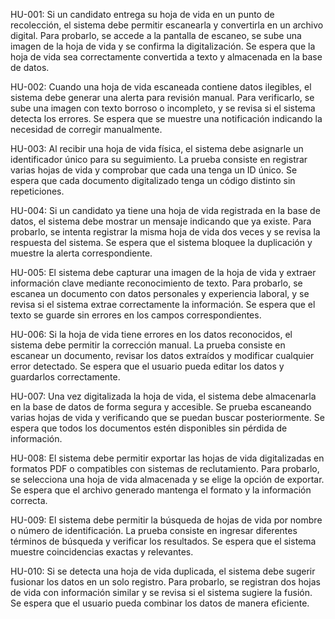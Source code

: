 HU-001: Si un candidato entrega su hoja de vida en un punto de recolección, el sistema debe permitir escanearla y convertirla en un archivo digital. Para probarlo, se accede a la pantalla de escaneo, se sube una imagen de la hoja de vida y se confirma la digitalización. Se espera que la hoja de vida sea correctamente convertida a texto y almacenada en la base de datos.

HU-002: Cuando una hoja de vida escaneada contiene datos ilegibles, el sistema debe generar una alerta para revisión manual. Para verificarlo, se sube una imagen con texto borroso o incompleto, y se revisa si el sistema detecta los errores. Se espera que se muestre una notificación indicando la necesidad de corregir manualmente.

HU-003: Al recibir una hoja de vida física, el sistema debe asignarle un identificador único para su seguimiento. La prueba consiste en registrar varias hojas de vida y comprobar que cada una tenga un ID único. Se espera que cada documento digitalizado tenga un código distinto sin repeticiones.

HU-004: Si un candidato ya tiene una hoja de vida registrada en la base de datos, el sistema debe mostrar un mensaje indicando que ya existe. Para probarlo, se intenta registrar la misma hoja de vida dos veces y se revisa la respuesta del sistema. Se espera que el sistema bloquee la duplicación y muestre la alerta correspondiente.

HU-005: El sistema debe capturar una imagen de la hoja de vida y extraer información clave mediante reconocimiento de texto. Para probarlo, se escanea un documento con datos personales y experiencia laboral, y se revisa si el sistema extrae correctamente la información. Se espera que el texto se guarde sin errores en los campos correspondientes.

HU-006: Si la hoja de vida tiene errores en los datos reconocidos, el sistema debe permitir la corrección manual. La prueba consiste en escanear un documento, revisar los datos extraídos y modificar cualquier error detectado. Se espera que el usuario pueda editar los datos y guardarlos correctamente.

HU-007: Una vez digitalizada la hoja de vida, el sistema debe almacenarla en la base de datos de forma segura y accesible. Se prueba escaneando varias hojas de vida y verificando que se puedan buscar posteriormente. Se espera que todos los documentos estén disponibles sin pérdida de información.

HU-008: El sistema debe permitir exportar las hojas de vida digitalizadas en formatos PDF o compatibles con sistemas de reclutamiento. Para probarlo, se selecciona una hoja de vida almacenada y se elige la opción de exportar. Se espera que el archivo generado mantenga el formato y la información correcta.

HU-009: El sistema debe permitir la búsqueda de hojas de vida por nombre o número de identificación. La prueba consiste en ingresar diferentes términos de búsqueda y verificar los resultados. Se espera que el sistema muestre coincidencias exactas y relevantes.

HU-010: Si se detecta una hoja de vida duplicada, el sistema debe sugerir fusionar los datos en un solo registro. Para probarlo, se registran dos hojas de vida con información similar y se revisa si el sistema sugiere la fusión. Se espera que el usuario pueda combinar los datos de manera eficiente.

